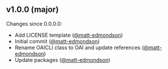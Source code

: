 ## v1.0.0 (major)

Changes since 0.0.0.0:

- Add LICENSE template ([@matt-edmondson](https://github.com/matt-edmondson))
- Initial commit ([@matt-edmondson](https://github.com/matt-edmondson))
- Rename OAICLI class to OAI and update references ([@matt-edmondson](https://github.com/matt-edmondson))
- Update packages ([@matt-edmondson](https://github.com/matt-edmondson))


